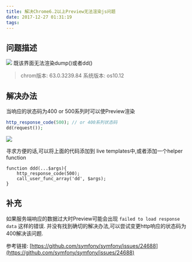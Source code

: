 ```yaml
---
title: 解决Chrome6.2以上Preview无法渲染js问题
date: 2017-12-27 01:31:19
tags:
---
```



<!-- more -->
## 问题描述
![](http://omjq5ny0e.bkt.clouddn.com/17-12-23/6366700.jpg)
既该界面无法渲染dump()或者dd()
> chrom版本: 63.0.3239.84
> 系统版本:  os10.12

## 解决办法

当响应的状态码为400 or 500系列时可以使Preview渲染

```php
http_response_code(500); // or 400系列状态码
dd(request());
```
![](http://omjq5ny0e.bkt.clouddn.com/17-12-23/14918492.jpg)

寻求方便的话,可以将上面的代码添加到 live templates中,或者添加一个helper function
```
function ddd(...$args){
    http_response_code(500);
    call_user_func_array('dd', $args);
}
```

## 补充
如果服务端响应的数据过大时Preview可能会出现 `failed to load response data` 这样的错误.
并没有找到确切的解决办法,可以尝试变更http响应的状态码为400解决该问题.

参考链接: [https://github.com/symfony/symfony/issues/24688](https://github.com/symfony/symfony/issues/24688)
